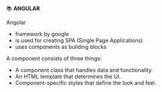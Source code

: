 :books: **ANGULAR**  

Angular 
- framework by google
- is used for creating SPA (Single Page Applications)
- uses components as building blocks

A component consists of three things:

- A component class that handles data and functionality.
- An HTML template that determines the UI.
- Component-specific styles that define the look and feel.
